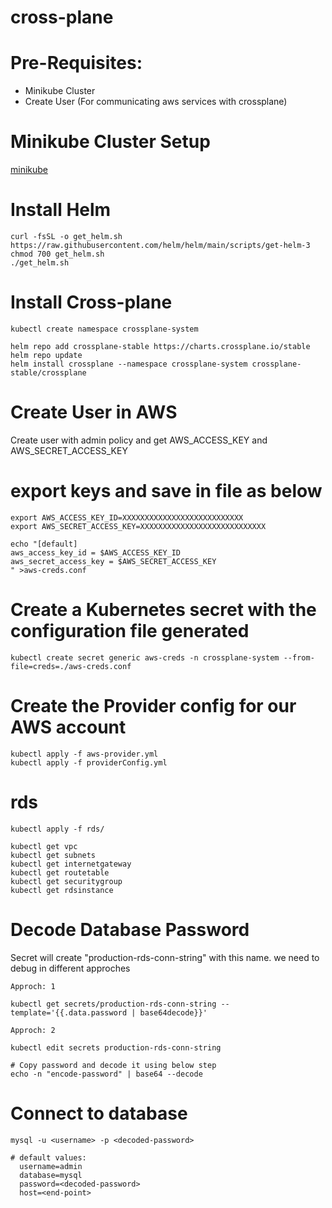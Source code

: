 # cross-plane

# Pre-Requisites:
  - Minikube Cluster
  - Create User (For communicating aws services with crossplane)
# Minikube Cluster Setup
  [minikube](https://github.com/Naresh240/kubernetes/tree/main/minikube-setup)
# Install Helm
````
curl -fsSL -o get_helm.sh https://raw.githubusercontent.com/helm/helm/main/scripts/get-helm-3
chmod 700 get_helm.sh
./get_helm.sh
`````
# Install Cross-plane
`````
kubectl create namespace crossplane-system

helm repo add crossplane-stable https://charts.crossplane.io/stable
helm repo update
helm install crossplane --namespace crossplane-system crossplane-stable/crossplane
`````
# Create User in AWS
  Create user with admin policy and get AWS_ACCESS_KEY and AWS_SECRET_ACCESS_KEY
# export keys and save in file as below
`````
export AWS_ACCESS_KEY_ID=XXXXXXXXXXXXXXXXXXXXXXXXXXX
export AWS_SECRET_ACCESS_KEY=XXXXXXXXXXXXXXXXXXXXXXXXXXXX

echo "[default]
aws_access_key_id = $AWS_ACCESS_KEY_ID
aws_secret_access_key = $AWS_SECRET_ACCESS_KEY
" >aws-creds.conf
`````
# Create a Kubernetes secret with the configuration file generated
`````
kubectl create secret generic aws-creds -n crossplane-system --from-file=creds=./aws-creds.conf
`````
# Create the Provider config for our AWS account
`````  
kubectl apply -f aws-provider.yml
kubectl apply -f providerConfig.yml
````` 
# rds
`````
kubectl apply -f rds/

kubectl get vpc
kubectl get subnets
kubectl get internetgateway
kubectl get routetable
kubectl get securitygroup
kubectl get rdsinstance
`````  
# Decode Database Password
  Secret will create "production-rds-conn-string" with this name. we need to debug in different approches
 
```` Approch: 1 ````
````
kubectl get secrets/production-rds-conn-string --template='{{.data.password | base64decode}}'
````
```` Approch: 2 ````
`````
kubectl edit secrets production-rds-conn-string

# Copy password and decode it using below step
echo -n "encode-password" | base64 --decode
`````
# Connect to database
`````
mysql -u <username> -p <decoded-password>

# default values:
  username=admin
  database=mysql
  password=<decoded-password>
  host=<end-point>
`````
